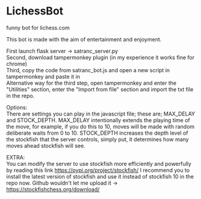 # LichessBot
funny bot for lichess.com

This bot is made with the aim of entertainment and enjoyment.

First launch flask server -> satranc_server.py<br>
Second, download tampermonkey plugin (in my experience it works fine for chrome)<br>
Third, copy the code from satranc_bot.js and open a new script in tampermonkey and paste it in<br>
Alternative way for the third step, open tampermonkey and enter the "Utilities" section, enter the "Import from file" section and import the txt file in the repo.

Options:<br>
There are settings you can play in the javascript file; these are; MAX_DELAY and STOCK_DEPTH. MAX_DELAY intentionally extends the playing time of the move, for example, if you do this to 10, moves will be made with random deliberate waits from 0 to 10. STOCK_DEPTH increases the depth level of the stockfish that the server controls, simply put, it determines how many moves ahead stockfish will see.

EXTRA:<br>
You can modify the server to use stockfish more efficiently and powerfully by reading this link https://pypi.org/project/stockfish/
I recommend you to install the latest version of stockfish and use it instead of stockfish 10 in the repo now. Github wouldn't let me upload it -> https://stockfishchess.org/download/
